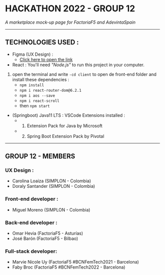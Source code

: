 # HACKATHON 2022 - GROUP 12
 _A marketplace mock-up page for FactoriaF5 and AdevintaSpain_ 
- - - -
## TECHNOLOGIES USED :
- Figma (UX Design) :
    - [Click here to open the link](https://www.figma.com/file/pENNcuM5FWjmTFRUWvjRbN/BeNatural?node-id=0%3A1)
-  React : 
 You'll need _"Node.js"_ to run this project in your computer. 
 1. open the terminal and write `-cd client` to open de front-end folder and install these dependencies  :   
    - `npm install`
    - `npm i react-router-dom@6.2.1`
    - `npm i aos --save`
    - `npm i react-scroll`
    - then `npm start`
- (Springboot) Java11 LTS :
   VSCode Extensions installed :   
    - 1. Extension Pack for Java by Microsoft
    - 2.  Spring Boot Extension Pack by Pivotal
 
- - - -
## GROUP 12 - MEMBERS
### UX Design : 
- Carolina Loaiza (SIMPLON - Colombia)
- Doraly Santander (SIMPLON - Colombia)
### Front-end developer :
- Miguel Moreno (SIMPLON - Colombia)
### Back-end developer : 
- Omar Hevia (FactoriaF5 - Asturías)
- José Barón (FactoriaF5 - Bilbao)
### Full-stack developer:
- Marvie Nicole Uy (FactoriaF5 #BCNFemTech2021 - Barcelona)
- Faby Broc (FactoriaF5 #BCNFemTech2022 - Barcelona)
